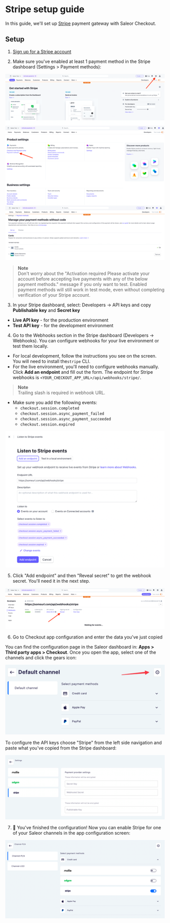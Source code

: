 # Stripe setup guide

In this guide, we'll set up [Stripe](https://stripe.com) payment gateway with Saleor Checkout.

## Setup

1. [Sign up for a Stripe account](https://dashboard.stripe.com/register)

2. Make sure you've enabled at least 1 payment method in the Stripe dashboard (Settings > Payment methods):

![Getting to settings in Stripe dashboard](../screenshots/setup-stripe-1.png)
![Getting to payment providers in Stripe settings](../screenshots/setup-stripe-2.png)
![At least one payment method is enabled on Payment methods page](../screenshots/setup-stripe-3.png)

> **Note**<br/>
> Don't worry about the "Activation required Please activate your account before accepting live payments with any of the below payment methods." message if you only want to test. Enabled payment methods will still work in test mode, even without completing verification of your Stripe account.

3. In your Stripe dashboard, select: Developers -> API keys and copy **Publishable key** and **Secret key**

- **Live API key** - for the production environment
- **Test API key** - for the development environment

4. Go to the Webhooks section in the Stripe dashboard (Developers -> Webhooks). You can configure webhooks for your live environment or test them locally.

- For local development, follow the instructions you see on the screen. You will need to install the`stripe` CLI.
- For the live environment, you'll need to configure webhooks manually. Click **Add an endpoint** and fill out the form. The endpoint for Stripe webhooks is `<YOUR_CHECKOUT_APP_URL>/api/webhooks/stripe/`.

> **Note**<br/>
> Trailing slash is required in webhook URL.

- Make sure you add the following events:
  - `checkout.session.completed`
  - `checkout.session.async_payment_failed`
  - `checkout.session.async_payment_succeeded`
  - `checkout.session.expired`

![Webhook configuration](../screenshots/setup-stripe-webhook-1.png)

5. Click "Add endpoint" and then "Reveal secret" to get the webhook secret. You'll need it in the next step.

![Reveal webhook secret](../screenshots/setup-stripe-webhook-2.png)

6. Go to Checkout app configuration and enter the data you've just copied

You can find the configuration page in the Saleor dashboard in: **Apps > Third party apps > Checkout**. Once you open the app, select one of the channels and click the gears icon:

![Payment gateway configuration in Saleor dashboard](../screenshots/config-dashboard-2.png)

To configure the API keys choose "Stripe" from the left side navigation and paste what you've copied from the Stripe dashboard:

![Stripe config inside Saleor dashboard after env variable and profile id were pasted](../screenshots/config-dashboard-stripe.png)

7. 🏁 You've finished the configuration! Now you can enable Stripe for one of your Saleor channels in the app configuration screen:

![Payment method configuration in Saleor dashboard](../screenshots/config-dashboard-1.png)
